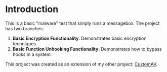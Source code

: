 # Introduction

This is a basic "malware" test that simply runs a messagebox. The project has two branches:

1. **Basic Encryption Functionality**: Demonstrates basic encryption techniques.
2. **Basic Function Unhooking Functionality**: Demonstrates how to bypass hooks in a system.

This project was created as an extension of my other project: [CustomAV](https://github.com/k499wang/CustomAV).
